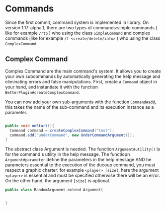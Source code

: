 # Commands

Since the first commit, command system is implemented in library. 
On version 1.17-alpha.1, there are two types of commands:simple commands ( like for example ``/rtp`` ) who using the class ``SimpleCommand``
and complex commands (like for example ``/f <create/delete/info>`` ) who using the class ``ComplexCommand``.

## Complex Command

Complex Command are the main command's system.
It allows you to create your own subcommands by automatically generating the help message and eliminating errors and false manipulations.
First, create a ``Command`` object in your hand, and instantiate it with the function ``BetterPlugin#createComplexCommand``.

You can now add your own sub-arguments with the function ``Command#add``, this takes the name of the sub-command and its execution instance as a parameter.

```java

public void onStart(){
  Command command = createComplexCommand("test");
  command.add("underCommand", new UnderCommandArgument());
}

```

The abstract class Argument is needed. The function ``Argument#utility()`` is for the command's utility in the help message. The functiopn ``Argument#parameter`` define the parameters in the help message AND he parameters essential to the execution of the ducoup command, you must respect a graphic charter: for example `` <player> [size] ``, here the argument `` <player> `` is essential and must be specified otherwise there will be an error. On the other hand, the argument `` [size] `` is optional.

```java
public class RandomArgument extend Argument{


}
```
